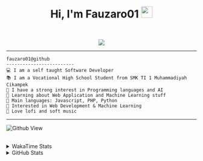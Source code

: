 <h1 align="center">
Hi, I'm Fauzaro01
  <img src="https://media.giphy.com/media/hvRJCLFzcasrR4ia7z/giphy.gif" width="30"></h1>
<br/>

<p align="center">
  <a href="https://github.com/DenverCoder1/readme-typing-svg">
    <img src="https://readme-typing-svg.herokuapp.com?lines=Chill%20and%20Coding;Full+Stack+Web+Developer;Student;Software%20Develover;Always%20learning%20new%20things&center=true&width=380&height=45">
  </a>
</p>

<hr>

```
fauzaro01@github
-------------------------
💻 I am a self taught Software Developer
📚 I am a Vocational High School Student from SMK TI 1 Muhammadiyah Cikampek
📝 I have a strong interest in Programming languages and AI
🌱 Learning about Web Application and Machine Learning stuff
🌟 Main languages: Javascript, PHP, Python
🚩 Interested in Web Development & Machine Learning
🎵 Love lofi and soft music 
```

<hr>

![Github View](https://komarev.com/ghpvc/?username=fauzaro01&style=flat-square)
<br><br>
<details>
  <summary>
     WakaTime Stats
  </summary>
  <br>
  <!--START_SECTION:waka-->

```txt
From: 10 September 2021 - To: 04 February 2025

Total Time: 720 hrs 41 mins

JavaScript          220 hrs 23 mins ███████▓░░░░░░░░░░░░░░░░░   30.58 %
PHP                 127 hrs 7 mins  ████▒░░░░░░░░░░░░░░░░░░░░   17.64 %
HTML                89 hrs 5 mins   ███░░░░░░░░░░░░░░░░░░░░░░   12.36 %
Blade Template      62 hrs 45 mins  ██▒░░░░░░░░░░░░░░░░░░░░░░   08.71 %
EJS                 56 hrs 49 mins  ██░░░░░░░░░░░░░░░░░░░░░░░   07.88 %
Java                41 hrs 50 mins  █▒░░░░░░░░░░░░░░░░░░░░░░░   05.81 %
CSS                 32 hrs 8 mins   █░░░░░░░░░░░░░░░░░░░░░░░░   04.46 %
JSON                30 hrs 9 mins   █░░░░░░░░░░░░░░░░░░░░░░░░   04.19 %
Python              13 hrs 26 mins  ▒░░░░░░░░░░░░░░░░░░░░░░░░   01.87 %
Other               5 hrs 57 mins   ▒░░░░░░░░░░░░░░░░░░░░░░░░   00.83 %
```

<!--END_SECTION:waka-->
</details>
<details>
  <summary>
    GitHub Stats
  </summary>
  <br>
  <div align="center">
    <img src="https://github-readme-stats.vercel.app/api?username=Fauzaro01&show_icons=true&theme=algolia" alt="Fauzaro01's GitHub Stats" style="margin: 20px;" />
    <img src="https://github-readme-streak-stats.herokuapp.com/?user=Fauzaro01&theme=algolia" alt="Fauzaro01's GitHub Streak" style="margin: 20px;" />
  </div>

  <div align="center">
    <img src="https://github-readme-stats.vercel.app/api?username=Fauzaro01&show_icons=true&locale=en&count_private=true&hide_rank=true&custom_title=My%20GitHub%20Stats&disable_animations=true&theme=algolia" alt="Fauzaro01's Stars" style="margin: 20px;" />
    <img src="https://github-readme-stats.vercel.app/api/top-langs/?username=Fauzaro01&langs_count=8&theme=algolia&layout=compact" alt="Top Languages" style="margin: 20px;" />
  </div>
</details>
